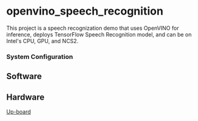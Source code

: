 # openvino_speech_recognition
This project is a speech recognization demo that uses OpenVINO for inference, deploys TensorFlow Speech Recognition model, and can be  on Intel's CPU, GPU, and NCS2. 
### System Configuration

## Software


## Hardware 
[Up-board](https://up-board.org/)

